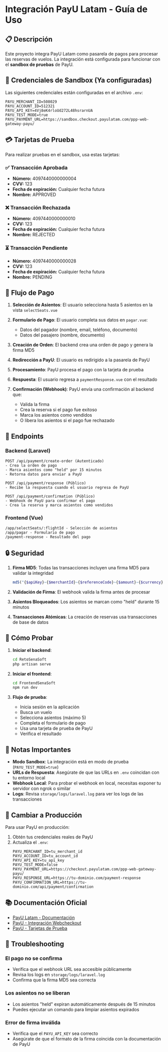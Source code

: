 # Integración PayU Latam - Guía de Uso

## 📋 Descripción

Este proyecto integra PayU Latam como pasarela de pagos para procesar las reservas de vuelos. La integración está configurada para funcionar con el **sandbox de pruebas** de PayU.

## 🔑 Credenciales de Sandbox (Ya configuradas)

Las siguientes credenciales están configuradas en el archivo `.env`:

```env
PAYU_MERCHANT_ID=508029
PAYU_ACCOUNT_ID=512321
PAYU_API_KEY=4Vj8eK4rloUd272L48hsrarnUA
PAYU_TEST_MODE=true
PAYU_PAYMENT_URL=https://sandbox.checkout.payulatam.com/ppp-web-gateway-payu/
```

## 💳 Tarjetas de Prueba

Para realizar pruebas en el sandbox, usa estas tarjetas:

### ✅ Transacción Aprobada
- **Número:** 4097440000000004
- **CVV:** 123
- **Fecha de expiración:** Cualquier fecha futura
- **Nombre:** APPROVED

### ❌ Transacción Rechazada
- **Número:** 4097440000000010
- **CVV:** 123
- **Fecha de expiración:** Cualquier fecha futura
- **Nombre:** REJECTED

### ⏳ Transacción Pendiente
- **Número:** 4097440000000028
- **CVV:** 123
- **Fecha de expiración:** Cualquier fecha futura
- **Nombre:** PENDING

## 🚀 Flujo de Pago

1. **Selección de Asientos**: El usuario selecciona hasta 5 asientos en la vista `selectSeats.vue`

2. **Formulario de Pago**: El usuario completa sus datos en `pagar.vue`:
   - Datos del pagador (nombre, email, teléfono, documento)
   - Datos del pasajero (nombre, documento)

3. **Creación de Orden**: El backend crea una orden de pago y genera la firma MD5

4. **Redirección a PayU**: El usuario es redirigido a la pasarela de PayU

5. **Procesamiento**: PayU procesa el pago con la tarjeta de prueba

6. **Respuesta**: El usuario regresa a `paymentResponse.vue` con el resultado

7. **Confirmación (Webhook)**: PayU envía una confirmación al backend que:
   - Valida la firma
   - Crea la reserva si el pago fue exitoso
   - Marca los asientos como vendidos
   - O libera los asientos si el pago fue rechazado

## 📡 Endpoints

### Backend (Laravel)

```
POST /api/payment/create-order (Autenticado)
- Crea la orden de pago
- Marca asientos como "held" por 15 minutos
- Retorna datos para enviar a PayU

POST /api/payment/response (Público)
- Recibe la respuesta cuando el usuario regresa de PayU

POST /api/payment/confirmation (Público)
- Webhook de PayU para confirmar el pago
- Crea la reserva y marca asientos como vendidos
```

### Frontend (Vue)

```
/app/selectSeats/:flightId - Selección de asientos
/app/pagar - Formulario de pago
/payment-response - Resultado del pago
```

## 🔒 Seguridad

1. **Firma MD5**: Todas las transacciones incluyen una firma MD5 para validar la integridad
   ```php
   md5("{$apiKey}~{$merchantId}~{$referenceCode}~{$amount}~{$currency}")
   ```

2. **Validación de Firma**: El webhook valida la firma antes de procesar

3. **Asientos Bloqueados**: Los asientos se marcan como "held" durante 15 minutos

4. **Transacciones Atómicas**: La creación de reservas usa transacciones de base de datos

## 🧪 Cómo Probar

1. **Iniciar el backend**:
   ```bash
   cd RetoSenaSoft
   php artisan serve
   ```

2. **Iniciar el frontend**:
   ```bash
   cd FrontendSenaSoft
   npm run dev
   ```

3. **Flujo de prueba**:
   - Inicia sesión en la aplicación
   - Busca un vuelo
   - Selecciona asientos (máximo 5)
   - Completa el formulario de pago
   - Usa una tarjeta de prueba de PayU
   - Verifica el resultado

## 📝 Notas Importantes

- **Modo Sandbox**: La integración está en modo de prueba (`PAYU_TEST_MODE=true`)
- **URLs de Respuesta**: Asegúrate de que las URLs en `.env` coincidan con tu entorno local
- **Webhook Local**: Para probar el webhook en local, necesitas exponer tu servidor con ngrok o similar
- **Logs**: Revisa `storage/logs/laravel.log` para ver los logs de las transacciones

## 🔄 Cambiar a Producción

Para usar PayU en producción:

1. Obtén tus credenciales reales de PayU
2. Actualiza el `.env`:
   ```env
   PAYU_MERCHANT_ID=tu_merchant_id
   PAYU_ACCOUNT_ID=tu_account_id
   PAYU_API_KEY=tu_api_key
   PAYU_TEST_MODE=false
   PAYU_PAYMENT_URL=https://checkout.payulatam.com/ppp-web-gateway-payu/
   PAYU_RESPONSE_URL=https://tu-dominio.com/payment-response
   PAYU_CONFIRMATION_URL=https://tu-dominio.com/api/payment/confirmation
   ```

## 📚 Documentación Oficial

- [PayU Latam - Documentación](https://developers.payulatam.com/)
- [PayU - Integración Webcheckout](https://developers.payulatam.com/latam/es/docs/integrations/webcheckout-integration.html)
- [PayU - Tarjetas de Prueba](https://developers.payulatam.com/latam/es/docs/getting-started/test-your-solution.html)

## 🐛 Troubleshooting

### El pago no se confirma
- Verifica que el webhook URL sea accesible públicamente
- Revisa los logs en `storage/logs/laravel.log`
- Confirma que la firma MD5 sea correcta

### Los asientos no se liberan
- Los asientos "held" expiran automáticamente después de 15 minutos
- Puedes ejecutar un comando para limpiar asientos expirados

### Error de firma inválida
- Verifica que el `PAYU_API_KEY` sea correcto
- Asegúrate de que el formato de la firma coincida con la documentación de PayU